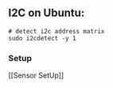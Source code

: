 
## I2C on Ubuntu:

```shell
# detect i2c address matrix
sudo i2cdetect -y 1
```

### Setup

[[Sensor SetUp]]
